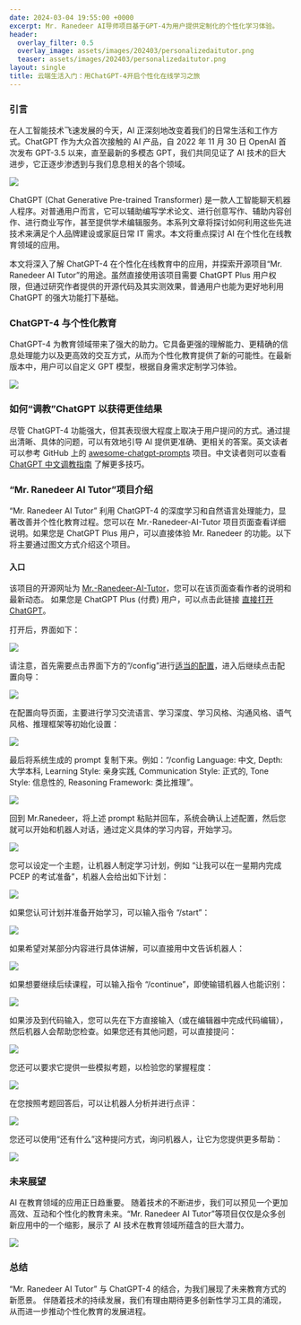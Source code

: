 ```yaml
---
date: 2024-03-04 19:55:00 +0000
excerpt: Mr. Ranedeer AI导师项目基于GPT-4为用户提供定制化的个性化学习体验。
header:
  overlay_filter: 0.5
  overlay_image: assets/images/202403/personalizedaitutor.png
  teaser: assets/images/202403/personalizedaitutor.png
layout: single
title: 云端生活入门：用ChatGPT-4开启个性化在线学习之旅
---
```


### 引言

在人工智能技术飞速发展的今天，AI 正深刻地改变着我们的日常生活和工作方式。ChatGPT 作为大众首次接触的 AI 产品，自 2022 年 11 月 30 日 OpenAI 首次发布 GPT-3.5 以来，直至最新的多模态 GPT，我们共同见证了 AI 技术的巨大进步，它正逐步渗透到与我们息息相关的各个领域。

<img src="https://1drv.ms/i/c/5644dab129afda10/UQQQ2q8psdpEIIBWIAwBAAAAAImgLob5D5bD5Ak?width=660" />

ChatGPT (Chat Generative Pre-trained Transformer) 是一款人工智能聊天机器人程序。对普通用户而言，它可以辅助编写学术论文、进行创意写作、辅助内容创作、进行商业写作，甚至提供学术编辑服务。本系列文章将探讨如何利用这些先进技术来满足个人品牌建设或家庭日常 IT 需求。本文将重点探讨 AI 在个性化在线教育领域的应用。

本文将深入了解 ChatGPT-4 在个性化在线教育中的应用，并探索开源项目“Mr. Ranedeer AI Tutor”的用途。虽然直接使用该项目需要 ChatGPT Plus 用户权限，但通过研究作者提供的开源代码及其实测效果，普通用户也能为更好地利用 ChatGPT 的强大功能打下基础。

### ChatGPT-4 与个性化教育

ChatGPT-4 为教育领域带来了强大的助力。它具备更强的理解能力、更精确的信息处理能力以及更高效的交互方式，从而为个性化教育提供了新的可能性。在最新版本中，用户可以自定义 GPT 模型，根据自身需求定制学习体验。

<img src="https://1drv.ms/i/c/5644dab129afda10/UQQQ2q8psdpEIIBWJAwBAAAAAFKa2f_KuKNvGyc?width=660" />

### 如何“调教”ChatGPT 以获得更佳结果

尽管 ChatGPT-4 功能强大，但其表现很大程度上取决于用户提问的方式。通过提出清晰、具体的问题，可以有效地引导 AI 提供更准确、更相关的答案。英文读者可以参考 GitHub 上的 [awesome-chatgpt-prompts](https://github.com/f/awesome-chatgpt-prompts) 项目。中文读者则可以查看 [ChatGPT 中文调教指南](https://github.com/PlexPt/awesome-chatgpt-prompts-zh) 了解更多技巧。

### “Mr. Ranedeer AI Tutor”项目介绍

“Mr. Ranedeer AI Tutor” 利用 ChatGPT-4 的深度学习和自然语言处理能力，显著改善并个性化教育过程。您可以在 Mr.-Ranedeer-AI-Tutor 项目页面查看详细说明。如果您是 ChatGPT Plus 用户，可以直接体验 Mr. Ranedeer 的功能。以下将主要通过图文方式介绍这个项目。

#### 入口

该项目的开源网址为 [Mr.-Ranedeer-AI-Tutor](https://github.com/JushBJJ/Mr.-Ranedeer-AI-Tutor/releases)，您可以在该页面查看作者的说明和最新动态。
如果您是 ChatGPT Plus (付费) 用户，可以点击此链接 [直接打开 ChatGPT](https://chat.openai.com/g/g-9PKhaweyb-mr-ranedeer)。

打开后，界面如下：

<img src="https://1drv.ms/i/c/5644dab129afda10/UQQQ2q8psdpEIIBWCAwBAAAAAHbTfflQSBmwTsE?width=660" />

请注意，首先需要点击界面下方的“/config”进行[适当的配置](https://chat.openai.com/g/g-0XxT0SGIS-mr-ranedeer-config-wizard)，进入后继续点击配置向导：

<img src="https://1drv.ms/i/c/5644dab129afda10/UQQQ2q8psdpEIIBW_wsBAAAAAON29ov0WC-JtAk?width=660"/>

在配置向导页面，主要进行学习交流语言、学习深度、学习风格、沟通风格、语气风格、推理框架等初始化设置：

<img src="https://1drv.ms/i/c/5644dab129afda10/UQQQ2q8psdpEIIBWAAwBAAAAAAVFH9Y4e9lEk6c?width=660" />

最后将系统生成的 prompt 复制下来。例如：“/config Language: 中文, Depth: 大学本科, Learning Style: 亲身实践, Communication Style: 正式的, Tone Style: 信息性的, Reasoning Framework: 类比推理”。

<img src="https://1drv.ms/i/c/5644dab129afda10/UQQQ2q8psdpEIIBWCgwBAAAAALJGldtOmtfeX44?width=660" />

回到 Mr.Ranedeer，将上述 prompt 粘贴并回车，系统会确认上述配置，然后您就可以开始和机器人对话，通过定义具体的学习内容，开始学习。

<img src="https://1drv.ms/i/c/5644dab129afda10/UQQQ2q8psdpEIIBWAgwBAAAAACa72EXRRFLF_34?width=660" />

您可以设定一个主题，让机器人制定学习计划，例如 “让我可以在一星期内完成 PCEP 的考试准备”，机器人会给出如下计划：

<img src="https://1drv.ms/i/c/5644dab129afda10/UQQQ2q8psdpEIIBWBQwBAAAAAIEnKT3nyHXrnWY?width=660" />

如果您认可计划并准备开始学习，可以输入指令 “/start”：

<img src="https://1drv.ms/i/c/5644dab129afda10/UQQQ2q8psdpEIIBWBgwBAAAAAMIayl8nxNWVxls?width=660" />

如果希望对某部分内容进行具体讲解，可以直接用中文告诉机器人：

<img src="https://1drv.ms/i/c/5644dab129afda10/UQQQ2q8psdpEIIBWBwwBAAAAAGTQUVeoPDgl4H4?width=660" />

如果想要继续后续课程，可以输入指令 “/continue”，即使输错机器人也能识别：

<img src="https://1drv.ms/i/c/5644dab129afda10/UQQQ2q8psdpEIIBWBAwBAAAAALBtaJp--nloRko?width=660" />

如果涉及到代码输入，您可以先在下方直接输入（或在编辑器中完成代码编辑），然后机器人会帮助您检查。如果您还有其他问题，可以直接提问：

<img src="https://1drv.ms/i/c/5644dab129afda10/UQQQ2q8psdpEIIBWCwwBAAAAAFbSMXOEMogpr7Y?width=660" />

您还可以要求它提供一些模拟考题，以检验您的掌握程度：

<img src="https://1drv.ms/i/c/5644dab129afda10/UQQQ2q8psdpEIIBWCQwBAAAAAJKJzlYPCNVsZn8?width=660" />

在您按照考题回答后，可以让机器人分析并进行点评：

<img src="https://1drv.ms/i/c/5644dab129afda10/UQQQ2q8psdpEIIBWDAwBAAAAAAJtjiBC2LFSu6s?width=660" />

您还可以使用“还有什么”这种提问方式，询问机器人，让它为您提供更多帮助：

<img src="https://1drv.ms/i/c/5644dab129afda10/IQQQ2q8psdpEIIBWHgwBAAAAAQHXxcRxlQTxwzo1Y2ghTLk?width=660" />

### 未来展望

AI 在教育领域的应用正日趋重要。 随着技术的不断进步，我们可以预见一个更加高效、互动和个性化的教育未来。“Mr. Ranedeer AI Tutor”等项目仅仅是众多创新应用中的一个缩影，展示了 AI 技术在教育领域所蕴含的巨大潜力。

<img src="https://1drv.ms/i/c/5644dab129afda10/IQQQ2q8psdpEIIBWHgwBAAAAAQHXxcRxlQTxwzo1Y2ghTLk?width=660" />

### 总结

“Mr. Ranedeer AI Tutor” 与 ChatGPT-4 的结合，为我们展现了未来教育方式的新愿景。 伴随着技术的持续发展，我们有理由期待更多创新性学习工具的涌现，从而进一步推动个性化教育的发展进程。
